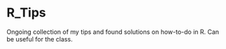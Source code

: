 # R_Tips

Ongoing collection of my tips and found solutions on how-to-do in R.
Can be useful for the class.
